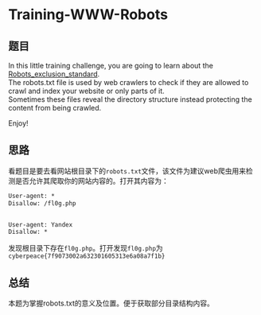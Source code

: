 # Training-WWW-Robots
## 题目
In this little training challenge, you are going to learn about the [Robots_exclusion_standard](http://en.wikipedia.org/wiki/Robots_exclusion_standard "Robots_exclusion_standard").  
The robots.txt file is used by web crawlers to check if they are allowed to crawl and index your website or only parts of it.  
Sometimes these files reveal the directory structure instead protecting the content from being crawled.  
  
Enjoy!

## 思路
看题目是要去看网站根目录下的`robots.txt`文件，该文件为建议web爬虫用来检测是否允许其爬取你的网站内容的。打开其内容为：  
```html
User-agent: *
Disallow: /fl0g.php


User-agent: Yandex
Disallow: *
```
发现根目录下存在`fl0g.php`。打开发现`fl0g.php`为`cyberpeace{7f9073002a632301605313e6a08a7f1b}`
## 总结
本题为掌握robots.txt的意义及位置。便于获取部分目录结构内容。
